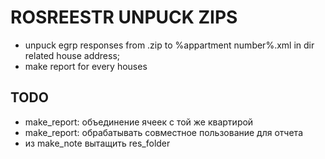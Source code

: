 # ROSREESTR UNPUCK ZIPS

  * unpuck egrp responses from .zip to %appartment number%.xml in dir related house address;
  * make report for every houses


## TODO

  * make_report: объединение ячеек с той же квартирой
  * make_report: обрабатывать совместное пользование для отчета
  * из make_note вытащить res_folder